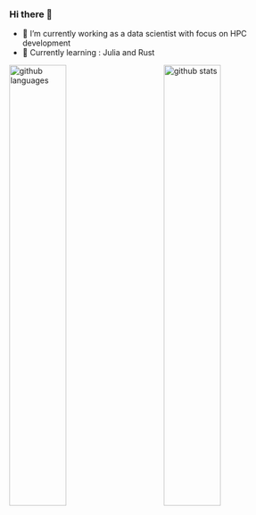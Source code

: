 ### Hi there 👋

- 🔭 I’m currently working as a data scientist with focus on HPC development
- 🌱 Currently learning : Julia and Rust

<img src="https://github-readme-stats.vercel.app/api?username=MartinMikkelsen&show_icons=true&theme=transparent" alt="github stats" width="45%" align="right"/>
<img src="https://github-readme-stats.vercel.app/api/top-langs/?username=MartinMikkelsen&show_icons=true&theme=transparent&layout=compact&hide=Makefile,Tex,CSS" alt="github languages" width="45%"/>

